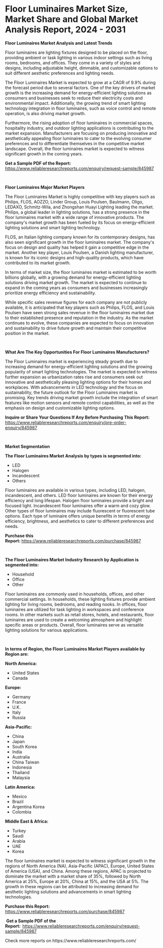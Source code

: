 <p><h1>Floor Luminaires Market Size, Market Share and Global Market Analysis Report, 2024 - 2031</h1></p><p><strong>Floor Luminaires Market Analysis and Latest Trends</strong></p>
<p><p>Floor luminaires are lighting fixtures designed to be placed on the floor, providing ambient or task lighting in various indoor settings such as living rooms, bedrooms, and offices. They come in a variety of styles and designs, including adjustable height, dimmable, and customizable options to suit different aesthetic preferences and lighting needs.</p><p>The Floor Luminaires Market is expected to grow at a CAGR of 9.9% during the forecast period due to several factors. One of the key drivers of market growth is the increasing demand for energy-efficient lighting solutions as consumers and businesses seek to reduce their electricity costs and environmental impact. Additionally, the growing trend of smart lighting technology integration in floor luminaires, such as voice control and remote operation, is also driving market growth.</p><p>Furthermore, the rising adoption of floor luminaires in commercial spaces, hospitality industry, and outdoor lighting applications is contributing to the market expansion. Manufacturers are focusing on producing innovative and aesthetically appealing floor luminaires to cater to the evolving consumer preferences and to differentiate themselves in the competitive market landscape. Overall, the floor luminaires market is expected to witness significant growth in the coming years.</p></p>
<p><strong>Get a Sample PDF of the Report:&nbsp;</strong> <a href="https://www.reliableresearchreports.com/enquiry/request-sample/845987">https://www.reliableresearchreports.com/enquiry/request-sample/845987</a></p>
<p>&nbsp;</p>
<p><strong>Floor Luminaires Major Market Players</strong></p>
<p><p>The Floor Luminaires Market is highly competitive with key players such as Philips, FLOS, AOZZO, Linder Group, Louis Poulsen, Baulmann, Oligo, LEDAXO, Schmitz-Wila, and Zhongshan Huayi Lighting leading the market. Philips, a global leader in lighting solutions, has a strong presence in the floor luminaires market with a wide range of innovative products. The company's market growth has been fueled by its focus on energy-efficient lighting solutions and smart lighting technology.</p><p>FLOS, an Italian lighting company known for its contemporary designs, has also seen significant growth in the floor luminaires market. The company's focus on design and quality has helped it gain a competitive edge in the market. Another key player, Louis Poulsen, a Danish lighting manufacturer, is known for its iconic designs and high-quality products, which have contributed to its market growth.</p><p>In terms of market size, the floor luminaires market is estimated to be worth billions globally, with a growing demand for energy-efficient lighting solutions driving market growth. The market is expected to continue to expand in the coming years as consumers and businesses increasingly prioritize energy efficiency and sustainability.</p><p>While specific sales revenue figures for each company are not publicly available, it is anticipated that key players such as Philips, FLOS, and Louis Poulsen have seen strong sales revenue in the floor luminaires market due to their established presence and reputation in the industry. As the market continues to evolve, these companies are expected to focus on innovation and sustainability to drive future growth and maintain their competitive position in the market.</p></p>
<p>&nbsp;</p>
<p><strong>What Are The Key Opportunities For Floor Luminaires Manufacturers?</strong></p>
<p><p>The Floor Luminaires market is experiencing steady growth due to increasing demand for energy-efficient lighting solutions and the growing popularity of smart lighting technologies. The market is expected to witness further expansion as urbanization rates rise and consumers seek out innovative and aesthetically pleasing lighting options for their homes and workplaces. With advancements in LED technology and the focus on sustainability, the future outlook for the Floor Luminaires market is promising. Key trends driving market growth include the integration of smart features like motion sensors and remote control capabilities, as well as the emphasis on design and customizable lighting options.</p></p>
<p><strong>Inquire or Share Your Questions If Any Before Purchasing This Report:</strong> <a href="https://www.reliableresearchreports.com/enquiry/pre-order-enquiry/845987">https://www.reliableresearchreports.com/enquiry/pre-order-enquiry/845987</a></p>
<p>&nbsp;</p>
<p><strong>Market Segmentation</strong></p>
<p><strong>The Floor Luminaires Market Analysis by types is segmented into:</strong></p>
<p><ul><li>LED</li><li>Halogen</li><li>Incandescent</li><li>Others</li></ul></p>
<p><p>Floor luminaires are available in various types, including LED, halogen, incandescent, and others. LED floor luminaires are known for their energy efficiency and long lifespan. Halogen floor luminaires provide a bright and focused light. Incandescent floor luminaires offer a warm and cozy glow. Other types of floor luminaires may include fluorescent or fluorescent tube options. Each type of luminaire offers unique benefits in terms of energy efficiency, brightness, and aesthetics to cater to different preferences and needs.</p></p>
<p><strong>Purchase this Report:&nbsp;</strong><a href="https://www.reliableresearchreports.com/purchase/845987">https://www.reliableresearchreports.com/purchase/845987</a></p>
<p>&nbsp;</p>
<p><strong>The Floor Luminaires Market Industry Research by Application is segmented into:</strong></p>
<p><ul><li>Household</li><li>Office</li><li>Other</li></ul></p>
<p><p>Floor luminaires are commonly used in households, offices, and other commercial settings. In households, these lighting fixtures provide ambient lighting for living rooms, bedrooms, and reading nooks. In offices, floor luminaires are utilized for task lighting in workspaces and conference rooms. In other markets such as retail stores, hotels, and restaurants, floor luminaires are used to create a welcoming atmosphere and highlight specific areas or products. Overall, floor luminaires serve as versatile lighting solutions for various applications.</p></p>
<p>&nbsp;</p>
<p><strong>In terms of Region, the Floor Luminaires Market Players available by Region are:</strong></p>
<p>
    <p> <strong> North America: </strong>
        <ul>
            <li>United States</li>
            <li>Canada</li>
        </ul>
        </p> 
    <p> <strong> Europe: </strong>
        <ul>
            <li>Germany</li>
            <li>France</li>
            <li>U.K.</li>
            <li>Italy</li>
            <li>Russia</li>
        </ul>
        </p> 
    <p> <strong> Asia-Pacific: </strong>
        <ul>
            <li>China</li>
            <li>Japan</li>
            <li>South Korea</li>
            <li>India</li>
            <li>Australia</li>
            <li>China Taiwan</li>
            <li>Indonesia</li>
            <li>Thailand</li>
            <li>Malaysia</li>
        </ul>
        </p> 
    <p> <strong> Latin America: </strong>
        <ul>
            <li>Mexico</li>
            <li>Brazil</li>
            <li>Argentina Korea</li>
            <li>Colombia</li>
        </ul>
        </p> 
    <p> <strong> Middle East & Africa: </strong>
        <ul>
            <li>Turkey</li>
            <li>Saudi</li>
            <li>Arabia</li>
            <li>UAE</li>
            <li>Korea</li>
        </ul>
    </p>
    </p>
<p><p>The floor luminaires market is expected to witness significant growth in the regions of North America (NA), Asia-Pacific (APAC), Europe, United States of America (USA), and China. Among these regions, APAC is projected to dominate the market with a market share of 35%, followed by North America at 25%, Europe at 20%, China at 15%, and the USA at 5%. The growth in these regions can be attributed to increasing demand for aesthetic lighting solutions and advancements in smart lighting technologies.</p></p>
<p><strong>Purchase this Report: </strong><a href="https://www.reliableresearchreports.com/purchase/845987">https://www.reliableresearchreports.com/purchase/845987</a></p>
<p>&nbsp;<strong>Get a Sample PDF of the Report:&nbsp;&nbsp;</strong><a href="https://www.reliableresearchreports.com/enquiry/request-sample/845987">https://www.reliableresearchreports.com/enquiry/request-sample/845987</a></p>
<p><strong></strong></p>
<p>Check more reports on https://www.reliableresearchreports.com/</p>